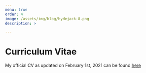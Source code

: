 ```yaml
---
menu: true
order: 4
image: /assets/img/blog/hydejack-8.png
description: >

---
```

# Curriculum Vitae

My official CV as updated on February 1st, 2021 can be found [here](assets/cv_updated.pdf)





